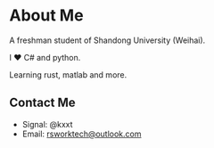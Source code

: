 # About Me

A freshman student of Shandong University (Weihai).

I :heart: C# and python.

Learning rust, matlab and more.

## Contact Me

- Signal: @kxxt
- Email: rsworktech@outlook.com
